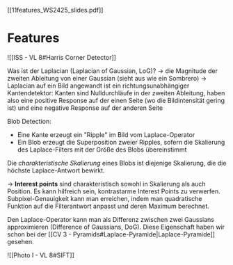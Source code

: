 [[11features_WS2425_slides.pdf]]

# Features

![[ISS - VL 8#Harris Corner Detector]]

Was ist der Laplacian (Laplacian of Gaussian, LoG)?
-> die Magnitude der zweiten Ableitung von einer Gaussian (sieht aus wie ein Sombrero)
-> Laplacian auf ein Bild angewandt ist ein richtungsunabhängiger Kantendetektor: Kanten sind Nulldurchläufe in der zweiten Ableitung, haben also eine positive Response auf der einen Seite (wo die Bildintensität gering ist) und eine negative Response auf der anderen Seite

Blob Detection:
- Eine Kante erzeugt ein "Ripple" im Bild vom Laplace-Operator
- Ein Blob erzeugt die Superposition zweier Ripples, sofern die Skalierung des Laplace-Filters mit der Größe des Blobs übereinstimmt

Die *charakteristische Skalierung* eines Blobs ist diejenige Skalierung, die die höchste Laplace-Antwort bewirkt.

-> **Interest points** sind charakteristisch sowohl in Skalierung als auch Position.
Es kann hilfreich sein, kontrastarme Interest Points zu verwerfen.
Subpixel-Genauigkeit kann man erreichen, indem man quadratische Funktion auf die Filterantwort anpasst und deren Maximum berechnet.

Den Laplace-Operator kann man als Differenz zwischen zwei Gaussians approximieren (Difference of Gaussians, DoG). Diese Eigenschaft haben wir schon bei der [[CV 3 - Pyramids#Laplace-Pyramide|Laplace-Pyramide]] gesehen.

![[Photo I - VL 8#SIFT]]

